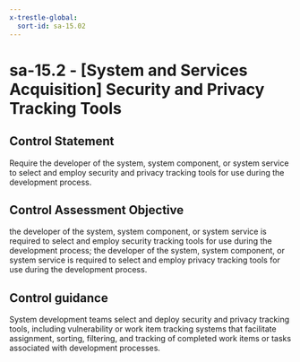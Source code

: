 ```yaml
---
x-trestle-global:
  sort-id: sa-15.02
---
```


# sa-15.2 - \[System and Services Acquisition\] Security and Privacy Tracking Tools

## Control Statement

Require the developer of the system, system component, or system service to select and employ security and privacy tracking tools for use during the development process.

## Control Assessment Objective

the developer of the system, system component, or system service is required to select and employ security tracking tools for use during the development process;
the developer of the system, system component, or system service is required to select and employ privacy tracking tools for use during the development process.

## Control guidance

System development teams select and deploy security and privacy tracking tools, including vulnerability or work item tracking systems that facilitate assignment, sorting, filtering, and tracking of completed work items or tasks associated with development processes.

